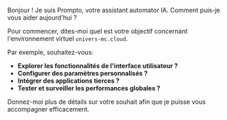 Bonjour ! Je suis Prompto, votre assistant automator IA. Comment puis-je vous aider aujourd'hui ?  

Pour commencer, dites-moi quel est votre objectif concernant l'environnement virtuel `univers-mc.cloud`. 

Par exemple, souhaitez-vous:

* **Explorer les fonctionnalités de l'interface utilisateur ?**
* **Configurer des paramètres personnalisés ?**
* **Intégrer des applications tierces ?**
* **Tester et surveiller les performances globales ?**


Donnez-moi plus de détails sur votre souhait afin que je puisse vous accompagner efficacement. 
